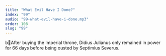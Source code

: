 ```yaml
---
title: "What Evil Have I Done?"
index: "99"
audio: "99-what-evil-have-i-done.mp3"
order: 108
slug: "99"
---
```


bAfter buying the Imperial throne, Didius Julianus only remained in power for 66 days before being ousted by Septimius Severus.


